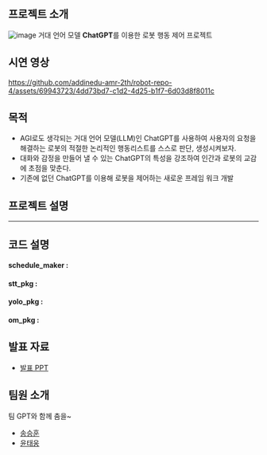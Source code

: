 ## 프로젝트 소개
![image](https://github.com/addinedu-amr-2th/robot-repo-4/assets/69943723/6ddb8631-cdef-4fba-96a8-c331b6a238a2)
거대 언어 모델 **ChatGPT**를 이용한 로봇 행동 제어 프로젝트  
## 시연 영상
https://github.com/addinedu-amr-2th/robot-repo-4/assets/69943723/4dd73bd7-c1d2-4d25-b1f7-6d03d8f8011c

## 목적
- AGI로도 생각되는 거대 언어 모델(LLM)인 ChatGPT를 사용하여 사용자의 요청을 해결하는 로봇의 적절한 논리적인 행동리스트를 스스로 판단, 생성시켜보자.
- 대화와 감정을 만들어 낼 수 있는 ChatGPT의 특성을 강조하여 인간과 로봇의 교감에 초점을 맞춘다.
- 기존에 없던 ChatGPT를 이용해 로봇을 제어하는 새로운 프레임 워크 개발
## 프로젝트 설명

---
## 코드 설명
#### schedule_maker : 
#### stt_pkg : 
#### yolo_pkg : 
#### om_pkg : 
## 발표 자료
- [발표 PPT](https://docs.google.com/presentation/d/1Db-Mb1rRizueh5NoOPT9ax4vFm7Z98R1q-yJYuG1zGs/edit?usp=sharing)
## 팀원 소개
팀 GPT와 함께 춤을~
- [송승훈](https://github.com/addinedu-amr-2th/robot-repo-4/tree/ssh)
- [윤태웅](https://github.com/addinedu-amr-2th/robot-repo-4/tree/ytw)

